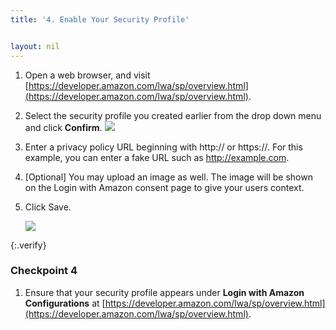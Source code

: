 ```yaml
---
title: '4. Enable Your Security Profile'


layout: nil
---
```


1. Open a web browser, and visit [https://developer.amazon.com/lwa/sp/overview.html](https://developer.amazon.com/lwa/sp/overview.html).

2. Select the security profile you created earlier from the drop down menu and click **Confirm**.
   ![](assets/avs-lwa-choose-security-profile.png)
3. Enter a privacy policy URL beginning with http:// or https://. For this example, you can enter a fake URL such as http://example.com.
4. [Optional] You may upload an image as well. The image will be shown on the Login with Amazon consent page to give your users context.
5. Click Save.

	 ![](../assets/avs-privacy-url.png)

{:.verify}
### Checkpoint 4

1. Ensure that your security profile appears under **Login with Amazon Configurations** at [https://developer.amazon.com/lwa/sp/overview.html](https://developer.amazon.com/lwa/sp/overview.html).
